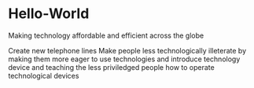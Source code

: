 # Hello-World

Making technology affordable and efficient across the globe

Create new telephone lines 
Make people less technologically illeterate by making them more eager to use technologies and introduce technology device and teaching the less priviledged people how to operate technological devices
